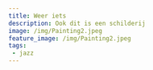 ```yaml
---
title: Weer iets
description: Ook dit is een schilderij
image: /img/Painting2.jpeg
feature_image: /img/Painting2.jpeg
tags:
 - jazz
---
```

